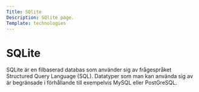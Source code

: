 ```yaml
---
Title: SQlite
Description: SQlite page.
Template: technologies
---
```

# SQLite

<div class= "s-text">
SQLite är en filbaserad databas som använder sig av frågespråket Structured Query Language (SQL). Datatyper som man kan använda sig av är begränsade i förhållande till exempelvis MySQL eller PostGreSQL.
</div>